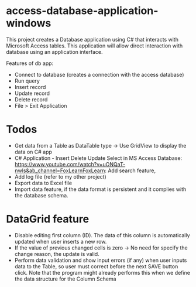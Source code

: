 # access-database-application-windows
This project creates a Database application using C# that interacts with Microsoft Access tables. This application will allow direct interaction with database using an application interface.

Features of db app:
- Connect to database (creates a connection with the access database)
- Run query
- Insert record
- Update record
- Delete record
- File > Exit Application

# Todos
- Get data from a Table as DataTable type  -> Use GridView to display the data on C# app
- C# Application - Insert Delete Update Select in MS Access Database: https://www.youtube.com/watch?v=uONQaT-nwls&ab_channel=FoxLearnFoxLearn: Add search feature,
- Add log file (refer to my other project)
- Export data to Excel file
- Import data feature, if the data format is persistent and it complies with the database schema.

# DataGrid feature
- Disable editing first column (ID). The data of this column is automatically updated when user inserts a new row.
- If the value of previous changed cells is zero -> No need for specify the change reason, the update is valid.
- Perform data validation and show input errors (if any) when user inputs data to the Table, so user must correct before the next SAVE button click. Note that the program might already performs this when we define the data structure for the Column Schema  
